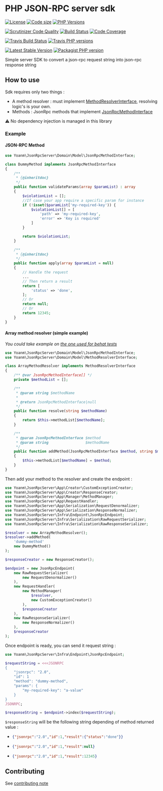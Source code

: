 # PHP JSON-RPC server sdk
 [![License](https://img.shields.io/github/license/yoanm/php-jsonrpc-server-sdk.svg)](https://github.com/yoanm/php-jsonrpc-server-sdk) [![Code size](https://img.shields.io/github/languages/code-size/yoanm/php-jsonrpc-server-sdk.svg)](https://github.com/yoanm/php-jsonrpc-server-sdk) [![PHP Versions](https://img.shields.io/badge/php-7.0%20%2F%207.1%20%2F%207.2-8892BF.svg)](https://php.net/)

[![Scrutinizer Code Quality](https://scrutinizer-ci.com/g/yoanm/php-jsonrpc-server-sdk/badges/quality-score.png?b=master)](https://scrutinizer-ci.com/g/yoanm/php-jsonrpc-server-sdk/?branch=master) [![Build Status](https://scrutinizer-ci.com/g/yoanm/php-jsonrpc-server-sdk/badges/build.png?b=master)](https://scrutinizer-ci.com/g/yoanm/php-jsonrpc-server-sdk/build-status/master) [![Code Coverage](https://scrutinizer-ci.com/g/yoanm/php-jsonrpc-server-sdk/badges/coverage.png?b=master)](https://scrutinizer-ci.com/g/yoanm/php-jsonrpc-server-sdk/?branch=master)

[![Travis Build Status](https://img.shields.io/travis/yoanm/php-jsonrpc-server-sdk/master.svg?label=travis)](https://travis-ci.org/yoanm/php-jsonrpc-server-sdk) [![Travis PHP versions](https://img.shields.io/travis/php-v/yoanm/php-jsonrpc-server-sdk.svg)](https://travis-ci.org/yoanm/php-jsonrpc-server-sdk)

[![Latest Stable Version](https://img.shields.io/packagist/v/yoanm/jsonrpc-server-sdk.svg)](https://packagist.org/packages/yoanm/jsonrpc-server-sdk) [![Packagist PHP version](https://img.shields.io/packagist/php-v/yoanm/jsonrpc-server-sdk.svg)](https://packagist.org/packages/yoanm/jsonrpc-server-sdk)

Simple server SDK to convert a json-rpc request string into json-rpc response string

## How to use

Sdk requires only two things : 
 - A method resolver : must implement [MethodResolverInterface](./src/Domain/Model/MethodResolverInterface.php), resolving logic's is your own.
 - Methods : JsonRpc methods that implement [JsonRpcMethodInterface](./src/Domain/Model/JsonRpcMethodInterface.php)
 
:warning: No dependency injection is managed in this library 

### Example
#### JSON-RPC Method
```php
use Yoanm\JsonRpcServer\Domain\Model\JsonRpcMethodInterface;

class DummyMethod implements JsonRpcMethodInterface
{
    /**
     * {@inheritdoc}
     */
    public function validateParams(array $paramList) : array
    {
        $violationList = [];
        //If case your app require a specific param for instance
        if (!isset($paramList['my-required-key')) {
            $violationList[] = [
                'path' => 'my-required-key',
                'error' => 'Key is required'
            ]
        }

        return $violationList;
    }

    /**
     * {@inheritdoc}
     */
    public function apply(array $paramList = null)
    {
        // Handle the request
        ...
        // Then return a result
        return [
            'status' => 'done',
        ];
        // Or
        return null;
        // Or
        return 12345;
    }
}
```
#### Array method resolver (simple example)
*You could take example on [the one used for behat tests](./features/bootstrap/App/BehatMethodResolver.php)*
```php
use Yoanm\JsonRpcServer\Domain\Model\JsonRpcMethodInterface;
use Yoanm\JsonRpcServer\Domain\Model\MethodResolverInterface;

class ArrayMethodResolver implements MethodResolverInterface
{
    /** @var JsonRpcMethodInterface[] */
    private $methodList = [];

    /**
     * @param string $methodName
     *
     * @return JsonRpcMethodInterface|null
     */
    public function resolve(string $methodName)
    {
        return $this->methodList[$methodName];
    }

    /**
     * @param JsonRpcMethodInterface $method
     * @param string                 $methodName
     */
    public function addMethod(JsonRpcMethodInterface $method, string $methodName)
    {
        $this->methodList[$methodName] = $method;
    }
}
```

Then add your method to the resolver and create the endpoint : 
```php
use Yoanm\JsonRpcServer\App\Creator\CustomExceptionCreator;
use Yoanm\JsonRpcServer\App\Creator\ResponseCreator;
use Yoanm\JsonRpcServer\App\Manager\MethodManager;
use Yoanm\JsonRpcServer\App\RequestHandler;
use Yoanm\JsonRpcServer\App\Serialization\RequestDenormalizer;
use Yoanm\JsonRpcServer\App\Serialization\ResponseNormalizer;
use Yoanm\JsonRpcServer\Infra\Endpoint\JsonRpcEndpoint;
use Yoanm\JsonRpcServer\Infra\Serialization\RawRequestSerializer;
use Yoanm\JsonRpcServer\Infra\Serialization\RawResponseSerializer;

$resolver = new ArrayMethodResolver();
$resolver->addMethod(
    'dummy-method'
    new DummyMethod()
);

$responseCreator = new ResponseCreator();

$endpoint = new JsonRpcEndpoint(
    new RawRequestSerializer(
        new RequestDenormalizer()
    ),
    new RequestHandler(
        new MethodManager(
            $resolver,
            new CustomExceptionCreator()
        ),
        $responseCreator
    ),
    new RawResponseSerializer(
        new ResponseNormalizer()
    ),
    $responseCreator
);
```

Once endpoint is ready, you can send it request string : 
```php
use Yoanm\JsonRpcServer\Infra\Endpoint\JsonRpcEndpoint;

$requestString = <<<JSONRPC
{
    "jsonrpc": "2.0",
    "id": 1
    "method": "dummy-method",
    "params": {
        "my-required-key": "a-value"
    }
}
JSONRPC;

$responseString = $endpoint->index($requestString);
```

`$responseString` will be the following string depending of method returned value : 
 * ```json
   {"jsonrpc":"2.0","id":1,"result":{"status":"done"}}
   ```
 * ```json
   {"jsonrpc":"2.0","id":1,"result":null}
   ```

 * ```json
   {"jsonrpc":"2.0","id":1,"result":12345}
   ```

## Contributing
See [contributing note](./CONTRIBUTING.md)
